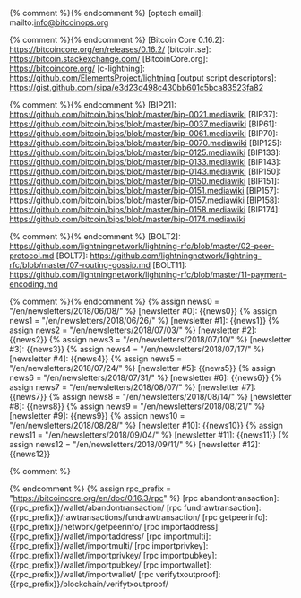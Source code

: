 {% comment %}<!-- internal site links, alphabetical order -->{% endcomment %}
[optech email]: mailto:info@bitcoinops.org

{% comment %}<!-- reused (or likely to be reused) external links, alphabetical order -->{% endcomment %}
[Bitcoin Core 0.16.2]: https://bitcoincore.org/en/releases/0.16.2/
[bitcoin.se]: https://bitcoin.stackexchange.com/
[BitcoinCore.org]: https://bitcoincore.org/
[c-lightning]: https://github.com/ElementsProject/lightning
[output script descriptors]: https://gist.github.com/sipa/e3d23d498c430bb601c5bca83523fa82

{% comment %}<!-- BIPs in order lowest to highest -->{% endcomment %}
[BIP21]: https://github.com/bitcoin/bips/blob/master/bip-0021.mediawiki
[BIP37]: https://github.com/bitcoin/bips/blob/master/bip-0037.mediawiki
[BIP61]: https://github.com/bitcoin/bips/blob/master/bip-0061.mediawiki
[BIP70]: https://github.com/bitcoin/bips/blob/master/bip-0070.mediawiki
[BIP125]: https://github.com/bitcoin/bips/blob/master/bip-0125.mediawiki
[BIP133]: https://github.com/bitcoin/bips/blob/master/bip-0133.mediawiki
[BIP143]: https://github.com/bitcoin/bips/blob/master/bip-0143.mediawiki
[BIP150]: https://github.com/bitcoin/bips/blob/master/bip-0150.mediawiki
[BIP151]: https://github.com/bitcoin/bips/blob/master/bip-0151.mediawiki
[BIP157]: https://github.com/bitcoin/bips/blob/master/bip-0157.mediawiki
[BIP158]: https://github.com/bitcoin/bips/blob/master/bip-0158.mediawiki
[BIP174]: https://github.com/bitcoin/bips/blob/master/bip-0174.mediawiki

{% comment %}<!-- BOLTs in order lowest to highest -->{% endcomment %}
[BOLT2]: https://github.com/lightningnetwork/lightning-rfc/blob/master/02-peer-protocol.md
[BOLT7]: https://github.com/lightningnetwork/lightning-rfc/blob/master/07-routing-gossip.md
[BOLT11]: https://github.com/lightningnetwork/lightning-rfc/blob/master/11-payment-encoding.md

{% comment %}<!-- old newsletters (variables & links) in date order earliest to latest -->{% endcomment %}
{% assign news0 = "/en/newsletters/2018/06/08/" %}
[newsletter #0]: {{news0}}
{% assign news1 = "/en/newsletters/2018/06/26/" %}
[newsletter #1]: {{news1}}
{% assign news2 = "/en/newsletters/2018/07/03/" %}
[newsletter #2]: {{news2}}
{% assign news3 = "/en/newsletters/2018/07/10/" %}
[newsletter #3]: {{news3}}
{% assign news4 = "/en/newsletters/2018/07/17/" %}
[newsletter #4]: {{news4}}
{% assign news5 = "/en/newsletters/2018/07/24/" %}
[newsletter #5]: {{news5}}
{% assign news6 = "/en/newsletters/2018/07/31/" %}
[newsletter #6]: {{news6}}
{% assign news7 = "/en/newsletters/2018/08/07/" %}
[newsletter #7]: {{news7}}
{% assign news8 = "/en/newsletters/2018/08/14/" %}
[newsletter #8]: {{news8}}
{% assign news9 = "/en/newsletters/2018/08/21/" %}
[newsletter #9]: {{news9}}
{% assign news10 = "/en/newsletters/2018/08/28/" %}
[newsletter #10]: {{news10}}
{% assign news11 = "/en/newsletters/2018/09/04/" %}
[newsletter #11]: {{news11}}
{% assign news12 = "/en/newsletters/2018/09/11/" %}
[newsletter #12]: {{news12}}

{% comment %}
<!--REQUIRES PERIODIC UPDATE: update rpc_version below to latest
version of BitcoinCore.org's RPC docs-->
{% endcomment %}
{% assign rpc_prefix = "https://bitcoincore.org/en/doc/0.16.3/rpc" %}
[rpc abandontransaction]: {{rpc_prefix}}/wallet/abandontransaction/
[rpc fundrawtransaction]: {{rpc_prefix}}/rawtransactions/fundrawtransaction/
[rpc getpeerinfo]: {{rpc_prefix}}/network/getpeerinfo/
[rpc importaddress]:   {{rpc_prefix}}/wallet/importaddress/
[rpc importmulti]:   {{rpc_prefix}}/wallet/importmulti/
[rpc importprivkey]:   {{rpc_prefix}}/wallet/importprivkey/
[rpc importpubkey]:   {{rpc_prefix}}/wallet/importpubkey/
[rpc importwallet]:   {{rpc_prefix}}/wallet/importwallet/
[rpc verifytxoutproof]:   {{rpc_prefix}}/blockchain/verifytxoutproof/
